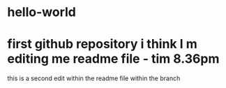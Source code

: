 # hello-world
first github repository
i think I m editing me readme file - tim  8.36pm
====
this is a second edit within the readme file within the branch
